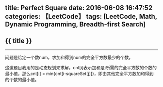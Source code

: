 title: Perfect Square
date: 2016-06-08 16:47:52
categories: 【LeetCode】
tags: [LeetCode, Math, Dynamic Programming, Breadth-first Search]
---
## {{ title }} ##

---

问题是给定一个数num，求加和得到num的完全平方数最少的个数。

这道题目我用的是动态规划来求解，cnt[i]表示加和是i所需的完全平方数的个数的最小值，那么cnt[i] = min{cnt[i-squareSet[j]]}，即由其他完全平方数加和得到i的个数的最小值。